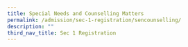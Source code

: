 ```yaml
---
title: Special Needs and Counselling Matters
permalink: /admission/sec-1-registration/sencounselling/
description: ""
third_nav_title: Sec 1 Registration
---
```

